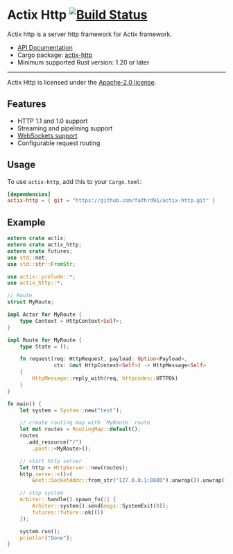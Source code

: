 # Actix Http [![Build Status](https://travis-ci.org/fafhrd91/actix-http.svg?branch=master)](https://travis-ci.org/fafhrd91/actix-http)

Actix http is a server http framework for Actix framework.

* [API Documentation](http://fafhrd91.github.io/actix-http/actix_http/)
* Cargo package: [actix-http](https://crates.io/crates/actix-http)
* Minimum supported Rust version: 1.20 or later

---

Actix Http is licensed under the [Apache-2.0 license](http://opensource.org/licenses/APACHE-2.0).

## Features

  * HTTP 1.1 and 1.0 support
  * Streaming and pipelining support
  * [WebSockets support](https://fafhrd91.github.io/actix-http/actix_http/ws/index.html)
  * Configurable request routing

## Usage

To use `actix-http`, add this to your `Cargo.toml`:

```toml
[dependencies]
actix-http = { git = "https://github.com/fafhrd91/actix-http.git" }
```

## Example

```rust
extern crate actix;
extern crate actix_http;
extern crate futures;
use std::net;
use std::str::FromStr;

use actix::prelude::*;
use actix_http::*;

// Route
struct MyRoute;

impl Actor for MyRoute {
    type Context = HttpContext<Self>;
}

impl Route for MyRoute {
    type State = ();

    fn request(req: HttpRequest, payload: Option<Payload>,
               ctx: &mut HttpContext<Self>) -> HttpMessage<Self>
    {
        HttpMessage::reply_with(req, httpcodes::HTTPOk)
    }
}

fn main() {
    let system = System::new("test");

    // create routing map with `MyRoute` route
    let mut routes = RoutingMap::default();
    routes
      .add_resource("/")
        .post::<MyRoute>();

    // start http server
    let http = HttpServer::new(routes);
    http.serve::<()>(
        &net::SocketAddr::from_str("127.0.0.1:8880").unwrap()).unwrap();

    // stop system
    Arbiter::handle().spawn_fn(|| {
        Arbiter::system().send(msgs::SystemExit(0));
        futures::future::ok(())
    });

    system.run();
    println!("Done");
}
```

